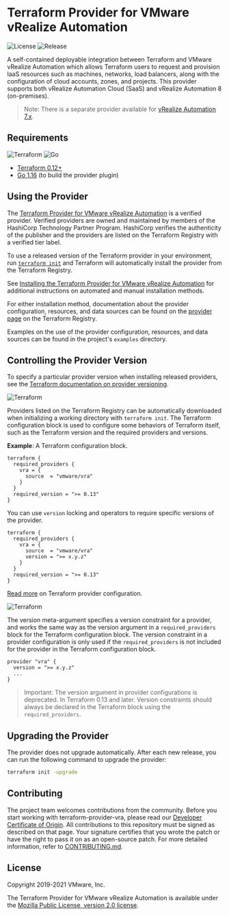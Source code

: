 # Terraform Provider for VMware vRealize Automation

![License](https://img.shields.io/github/license/vmware/terraform-provider-vra?style=for-the-badge) ![Release](https://img.shields.io/github/release/vmware/terraform-provider-vra?style=for-the-badge)

A self-contained deployable integration between Terraform and VMware vRealize Automation which allows Terraform users to request and provision IaaS resources such as machines, networks, load balancers, along with the configuration of cloud accounts, zones, and projects. This provider supports both vRealize Automation Cloud (SaaS) and vRealize Automation 8 (on-premises). 

> Note: There is a separate provider available for [vRealize Automation 7.x](https://github.com/terraform-providers/terraform-provider-vra7).

## Requirements

![Terraform](https://img.shields.io/badge/Terraform-0.12%2B-blue?style=for-the-badge&logo=terraform) ![Go](https://img.shields.io/github/go-mod/go-version/vmware/terraform-provider-vra?style=for-the-badge&logo=go)

* [Terraform 0.12+](https://www.terraform.io/downloads.html)
* [Go 1.16](https://golang.org/dl/) (to build the provider plugin)

## Using the Provider

The [Terraform Provider for VMware vRealize Automation](https://registry.terraform.io/providers/vmware/vra/latest) is a verified provider. Verified providers are owned and maintained by members of the HashiCorp Technology Partner Program. HashiCorp verifies the authenticity of the publisher and the providers are listed on the Terraform Registry with a verified tier label.

To use a released version of the Terraform provider in your environment, run [`terraform init`](https://www.terraform.io/docs/commands/init.html) and Terraform will automatically install the provider from the Terraform Registry. 

See [Installing the Terraform Provider for VMware vRealize Automation](docs/install_provider.md) for additional instructions on automated and manual installation methods. 

For either installation method, documentation about the provider configuration, resources, and data sources can be found on the [provider page](https://registry.terraform.io/providers/vmware/vra/latest/docs) on the Terraform Registry.

Examples on the use of the provider configuration, resources, and data sources can be found in the project's  `examples` directory.

## Controlling the Provider Version

To specify a particular provider version when installing released providers, see the [Terraform documentation on provider versioning](https://www.terraform.io/docs/configuration/providers.html#version-provider-versions).

![Terraform](https://img.shields.io/badge/Terraform-0.13%2B-blue?style=for-the-badge&logo=terraform)

Providers listed on the Terraform Registry can be automatically downloaded when initializing a working directory with `terraform init`. The Terraform configuration block is used to configure some behaviors of Terraform itself, such as the Terraform version and the required providers and versions.

**Example**: A Terraform configuration block.

```hcl
terraform {
  required_providers {
    vra = {
      source  = "vmware/vra"
    }
  }
  required_version = ">= 0.13"
}
```

You can use `version` locking and operators to require specific versions of the provider. 

```hcl
terraform {
  required_providers {
    vra = {
      source  = "vmware/vra"
      version = ">= x.y.z"
    }
  }
  required_version = ">= 0.13"
}
```

[Read more](https://www.terraform.io/docs/configuration/providers.html#provider-versions) on Terraform provider configuration.

![Terraform](https://img.shields.io/badge/Terraform-0.12-blue?style=for-the-badge&logo=terraform)

The version meta-argument specifies a version constraint for a provider, and works the same way as the version argument in a `required_providers` block for the Terraform configuration block. The version constraint in a provider configuration is only used if the `required_providers` is not included for the provider in the Terraform configuration block.

```hcl
provider "vra" {
  version = ">= x.y.z"
  ...
}
```

> Important: The version argument in provider configurations is deprecated. In Terraform 0.13 and later. Version constraints should always be declared in the Terraform block using the `required_providers`. 

## Upgrading the Provider

The provider does not upgrade automatically. After each new release, you can run the following command to upgrade the provider: 

```bash
terraform init -upgrade
```

## Contributing

The project team welcomes contributions from the community. Before you start working with terraform-provider-vra, please read our [Developer Certificate of Origin](https://cla.vmware.com/dco). All contributions to this repository must be signed as described on that page. Your signature certifies that you wrote the patch or have the right to pass it on as an open-source patch. For more detailed information, refer to [CONTRIBUTING.md](CONTRIBUTING.md).

## License

Copyright 2019-2021 VMware, Inc.

The Terraform Provider for VMware vRealize Automation is available under the [Mozilla Public License, version 2.0 license](LICENSE).
